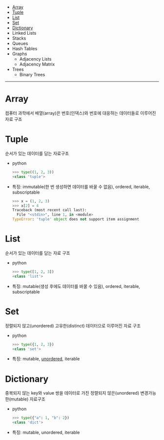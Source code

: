 - [Array](#array)
- [Tuple](#tuple)
- [List](#list)
- [Set](#set)
- [Dictionary](#dictionary)
- Linked Lists
- Stacks
- Queues
- Hash Tables
- Graphs
  - Adjacency Lists
  - Adjacency Matrix
- Trees
  - Binary Trees

---

# Array

컴퓨터 과학에서 배열(array)은 번호(인덱스)와 번호에 대응하는 데이터들로 이루어진 자료 구조

# Tuple

순서가 있는 데이터를 담는 자료구조

- python

  ```python
  >>> type((1, 2, 3))
  <class 'tuple'>
  ```

- 특징: immutable(한 번 생성하면 데이터를 바꿀 수 없음), ordered, iterable, subscriptable

  ```python
  >>> x = (1, 2, 3)
  >>> x[2] = 4
  Traceback (most recent call last):
    File "<stdin>", line 1, in <module>
  TypeError: 'tuple' object does not support item assignment
  ```

# List
 
순서가 있는 데이터를 담는 자료 구조

- python

  ```python
  >>> type([1, 2, 3])
  <class 'list'>
  ```

- 특징: mutable(생성 후에도 데이터를 바꿀 수 있음), ordered, iterable, subscriptable

# Set

정렬되지 않고(unordered) 고유한(distinct) 데이터으로 이루어진 자료 구조

- python

  ```python
  >>> type({1, 2, 3})
  <class 'set'>
  ```

- 특징: mutable, [unordered](https://stackoverflow.com/questions/12165200/order-of-unordered-python-sets), iterable

# Dictionary

중복되지 않는 key와 value 쌍을 데이터로 가진 정렬되지 않은(unordered) 변경가능한(mutable) 자료구조

- python

  ```python
  >>> type({"a": 1, "b": 2})
  <class 'dict'>
  ```

- 특징: mutable, unordered, iterable